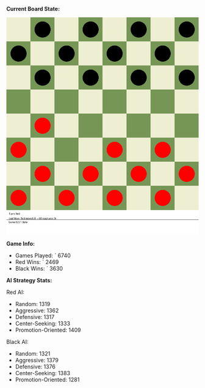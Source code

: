 
**Current Board State:**  
<!-- START_GIF -->
![Checkers Game](./checkers_game.gif)
<!-- END_GIF -->

**Game Info:**  
- Games Played: `<!-- GAMES_PLAYED --> 6740
- Red Wins: `<!-- RED_WINS --> 2469
- Black Wins: `<!-- BLACK_WINS --> 3630

<!-- AI_STATS -->
**AI Strategy Stats:**

Red AI:
- Random: 1319
- Aggressive: 1362
- Defensive: 1317
- Center-Seeking: 1333
- Promotion-Oriented: 1409

Black AI:
- Random: 1321
- Aggressive: 1379
- Defensive: 1376
- Center-Seeking: 1383
- Promotion-Oriented: 1281
